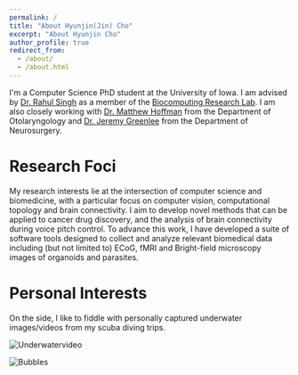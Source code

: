 ```yaml
---
permalink: /
title: "About Hyunjin(Jin) Cho"
excerpt: "About Hyunjin Cho"
author_profile: true
redirect_from: 
  - /about/
  - /about.html
---
```


I'm a Computer Science PhD student at the University of Iowa. I am advised by [Dr. Rahul Singh](https://cs.uiowa.edu/people/rahul-singh) as a member of the [Biocomputing Research Lab](https://tintin.cs.uiowa.edu/). I am also closely working with [Dr. Matthew Hoffman](https://medicine.uiowa.edu/oto/profile/matthew-r-hoffman) from the Department of Otolaryngology and [Dr. Jeremy Greenlee](https://medicine.uiowa.edu/neurosurgery/profile/jeremy-greenlee) from the Department of Neurosurgery.

Research Foci
======
My research interests lie at the intersection of computer science and biomedicine, with a particular focus on computer vision, computational topology and brain connectivity. I aim to develop novel methods that can be applied to cancer drug discovery, and the analysis of brain connectivity during voice pitch control. To advance this work, I have developed a suite of software tools designed to collect and analyze relevant biomedical data including (but not limited to) ECoG, fMRI and Bright-field microscopy images of organoids and parasites.

Personal Interests
======
On the side, I like to fiddle with personally captured underwater images/videos from my scuba diving trips.

![Underwatervideo](http://UIowaJinCho.github.io/images/underwater.gif)

![Bubbles](http://UIowaJinCho.github.io/images/bubbles.gif)